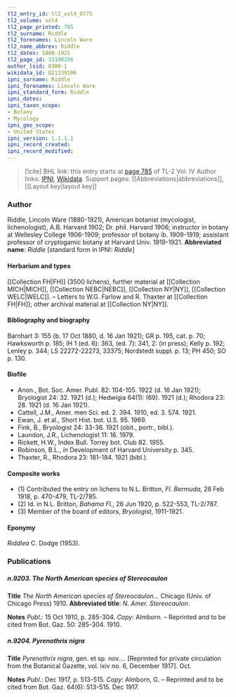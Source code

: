 ```yaml
---
tl2_entry_id: tl2_vol4_0775
tl2_volume: vol4
tl2_page_printed: 785
tl2_surname: Riddle
tl2_forenames: Lincoln Ware
tl2_name_abbrev: Riddle
tl2_dates: 1880-1921
tl2_page_id: 33190256
author_lsid: 8380-1
wikidata_id: Q21339106
ipni_surname: Riddle
ipni_forenames: Lincoln Ware
ipni_standard_form: Riddle
ipni_dates: 
ipni_taxon_scope: 
- Botany
- Mycology
ipni_geo_scope: 
- United States
ipni_version: 1.1.1.1
ipni_record_created: 
ipni_record_modified:
---
```


> [!cite] BHL link: this entry starts at [page 785](https://www.biodiversitylibrary.org/page/33190256) of TL-2 Vol. IV
> Author links: [IPNI](https://www.ipni.org/a/8380-1), [Wikidata](https://www.wikidata.org/wiki/Q21339106). Support pages: [[Abbreviations|abbreviations]], [[Layout key|layout key]]

### Author

Riddle, Lincoln Ware (1880-1921), American botanist (mycologist, lichenologist), A.B. Harvard 1902; Dr. phil. Harvard 1906; instructor in botany at Wellesley College 1906-1909; professor of botany ib. 1909-1919; assistant professor of cryptogamic botany at Harvard Univ. 1919-1921. 
**Abbreviated name**: *Riddle* \[standard form in IPNI: *Riddle*\]

#### Herbarium and types

[[Collection FH|FH]] (3500 lichens), further material at [[Collection MICH|MICH]], [[Collection NEBC|NEBC]], [[Collection NY|NY]], [[Collection WELC|WELC]]. – Letters to W.G. Farlow and R. Thaxter at [[Collection FH|FH]]; other archival material at [[Collection NY|NY]].

#### Bibliography and biography

Barnhart 3: 155 (b. 17 Oct 1880, d. 16 Jan 1921); GR p. 195, cat. p. 70; Hawksworth p. 185; IH 1 (ed. 6): 363, (ed. 7): 341, 2: (in press); Kelly p. 192; Lenley p. 344; LS 22272-22273, 33375; Nordstedt suppl. p. 13; PH 450; SO p. 130.

#### Biofile

- Anon., Bot. Soc. Amer. Publ. 82: 104-105. 1922 (d. 16 Jan 1921); Bryologist 24: 32. 1921 (d.); Hedwigia 64(1): (69). 1921 (d.); Rhodora 23: 28. 1921 (d. 16 Jan 1921).
- Cattell, J.M., Amer. men Sci. ed. 2. 394. 1910, ed. 3. 574. 1921.
- Ewan, J. et al., Short Hist. bot. U.S. 95. 1969.
- Fink, B., Bryologist 24: 33-36. 1921 (obit., portr., bibl.).
- Laundon, J.R., Lichenologist 11: 16. 1979.
- Rickett, H.W., Index Bull. Torrey bot. Club 82. 1955.
- Robinson, B.L., *in* Development of Harvard University p. 345.
- Thaxter, R., Rhodora 23: 181-184. 1921 (bibl.).

#### Composite works

- (1) Contributed the entry on lichens to N.L. Britton, *Fl. Bermuda*, 28 Feb 1918, p. 470-479, TL-2/785.
- (2) Id. in N.L. Britton, *Bahama Fl*., 26 Jun 1920, p. 522-553, TL-2/787.
- (3) Member of the board of editors, *Bryologist*, 1911-1921.

#### Eponymy

*Riddlea* C. Dodge (1953).

### Publications

##### n.9203. The North American species of Stereocaulon

**Title**
*The North American species of Stereocaulon*... Chicago (Univ. of Chicago Press) 1910.
**Abbreviated title**: *N. Amer. Stereocaulon*.

**Notes**
*Publ*.: 15 Oct 1910, p. 285-304. *Copy*: Almborn. – Reprinted and to be cited from Bot. Gaz. 50: 285-304. 1910.

##### n.9204. Pyrenothrix nigra

**Title**
*Pyrenothrix nigra*, gen. et sp. nov.... \[Reprinted for private circulation from the Botanical Gazette, vol. lxiv no. 6, December 1917\]. Oct.

**Notes**
*Publ*.: Dec 1917, p. 513-515. *Copy*: Almborn, G. – Reprinted and to be cited from Bot. Gaz. 64(6): 513-515. Dec 1917.

